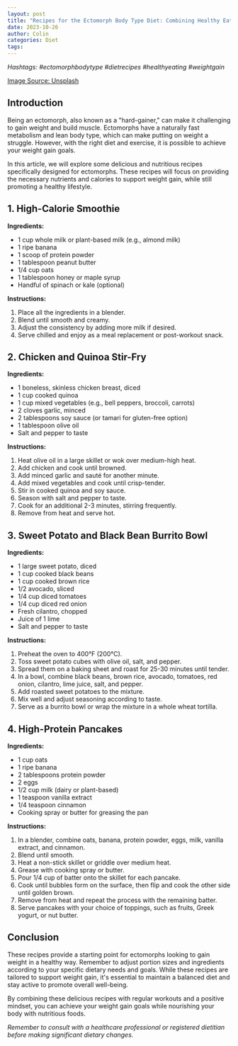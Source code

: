 ```yaml
---
layout: post
title: "Recipes for the Ectomorph Body Type Diet: Combining Healthy Eating and Weight Gain"
date: 2023-10-26
author: Colin
categories: Diet
tags: 
---
```


*Hashtags: #ectomorphbodytype #dietrecipes #healthyeating #weightgain*

[Image Source: Unsplash](https://source.unsplash.com/1600x900/?healthy-food)

## Introduction

Being an ectomorph, also known as a "hard-gainer," can make it challenging to gain weight and build muscle. Ectomorphs have a naturally fast metabolism and lean body type, which can make putting on weight a struggle. However, with the right diet and exercise, it is possible to achieve your weight gain goals.

In this article, we will explore some delicious and nutritious recipes specifically designed for ectomorphs. These recipes will focus on providing the necessary nutrients and calories to support weight gain, while still promoting a healthy lifestyle.

## 1. High-Calorie Smoothie

**Ingredients:**
- 1 cup whole milk or plant-based milk (e.g., almond milk)
- 1 ripe banana
- 1 scoop of protein powder
- 1 tablespoon peanut butter
- 1/4 cup oats
- 1 tablespoon honey or maple syrup
- Handful of spinach or kale (optional)

**Instructions:**
1. Place all the ingredients in a blender.
2. Blend until smooth and creamy.
3. Adjust the consistency by adding more milk if desired.
4. Serve chilled and enjoy as a meal replacement or post-workout snack.

## 2. Chicken and Quinoa Stir-Fry

**Ingredients:**
- 1 boneless, skinless chicken breast, diced
- 1 cup cooked quinoa
- 1 cup mixed vegetables (e.g., bell peppers, broccoli, carrots)
- 2 cloves garlic, minced
- 2 tablespoons soy sauce (or tamari for gluten-free option)
- 1 tablespoon olive oil
- Salt and pepper to taste

**Instructions:**
1. Heat olive oil in a large skillet or wok over medium-high heat.
2. Add chicken and cook until browned.
3. Add minced garlic and sauté for another minute.
4. Add mixed vegetables and cook until crisp-tender.
5. Stir in cooked quinoa and soy sauce.
6. Season with salt and pepper to taste.
7. Cook for an additional 2-3 minutes, stirring frequently.
8. Remove from heat and serve hot.

## 3. Sweet Potato and Black Bean Burrito Bowl

**Ingredients:**
- 1 large sweet potato, diced
- 1 cup cooked black beans
- 1 cup cooked brown rice
- 1/2 avocado, sliced
- 1/4 cup diced tomatoes
- 1/4 cup diced red onion
- Fresh cilantro, chopped
- Juice of 1 lime
- Salt and pepper to taste

**Instructions:**
1. Preheat the oven to 400°F (200°C).
2. Toss sweet potato cubes with olive oil, salt, and pepper.
3. Spread them on a baking sheet and roast for 25-30 minutes until tender.
4. In a bowl, combine black beans, brown rice, avocado, tomatoes, red onion, cilantro, lime juice, salt, and pepper.
5. Add roasted sweet potatoes to the mixture.
6. Mix well and adjust seasoning according to taste.
7. Serve as a burrito bowl or wrap the mixture in a whole wheat tortilla.

## 4. High-Protein Pancakes

**Ingredients:**
- 1 cup oats
- 1 ripe banana
- 2 tablespoons protein powder
- 2 eggs
- 1/2 cup milk (dairy or plant-based)
- 1 teaspoon vanilla extract
- 1/4 teaspoon cinnamon
- Cooking spray or butter for greasing the pan

**Instructions:**
1. In a blender, combine oats, banana, protein powder, eggs, milk, vanilla extract, and cinnamon.
2. Blend until smooth.
3. Heat a non-stick skillet or griddle over medium heat.
4. Grease with cooking spray or butter.
5. Pour 1/4 cup of batter onto the skillet for each pancake.
6. Cook until bubbles form on the surface, then flip and cook the other side until golden brown.
7. Remove from heat and repeat the process with the remaining batter.
8. Serve pancakes with your choice of toppings, such as fruits, Greek yogurt, or nut butter.

## Conclusion

These recipes provide a starting point for ectomorphs looking to gain weight in a healthy way. Remember to adjust portion sizes and ingredients according to your specific dietary needs and goals. While these recipes are tailored to support weight gain, it's essential to maintain a balanced diet and stay active to promote overall well-being.

By combining these delicious recipes with regular workouts and a positive mindset, you can achieve your weight gain goals while nourishing your body with nutritious foods.

*Remember to consult with a healthcare professional or registered dietitian before making significant dietary changes.*